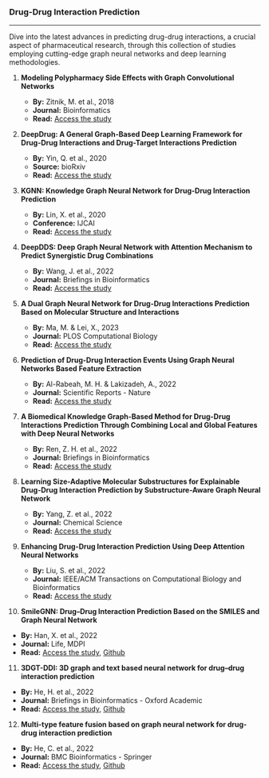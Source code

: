 ### Drug-Drug Interaction Prediction
---
Dive into the latest advances in predicting drug-drug interactions, a crucial aspect of pharmaceutical research, through this collection of studies employing cutting-edge graph neural networks and deep learning methodologies.

1. **Modeling Polypharmacy Side Effects with Graph Convolutional Networks**  
   - **By:** Zitnik, M. et al., 2018  
   - **Journal:** Bioinformatics  
   - **Read:** [Access the study](https://academic.oup.com/bioinformatics/article/34/13/i457/5045770)

2. **DeepDrug: A General Graph-Based Deep Learning Framework for Drug-Drug Interactions and Drug-Target Interactions Prediction**  
   - **By:** Yin, Q. et al., 2020  
   - **Source:** bioRxiv  
   - **Read:** [Access the study](https://www.biorxiv.org/content/10.1101/2020.11.09.375626v2.abstract)

3. **KGNN: Knowledge Graph Neural Network for Drug-Drug Interaction Prediction**  
   - **By:** Lin, X. et al., 2020  
   - **Conference:** IJCAI  
   - **Read:** [Access the study](https://xuanlin1991.github.io/files/publications/ijcai20.pdf)

4. **DeepDDS: Deep Graph Neural Network with Attention Mechanism to Predict Synergistic Drug Combinations**  
   - **By:** Wang, J. et al., 2022  
   - **Journal:** Briefings in Bioinformatics  
   - **Read:** [Access the study](https://academic.oup.com/bib/article/23/1/bbab390/6375262)

5. **A Dual Graph Neural Network for Drug-Drug Interactions Prediction Based on Molecular Structure and Interactions**  
   - **By:** Ma, M. & Lei, X., 2023  
   - **Journal:** PLOS Computational Biology  
   - **Read:** [Access the study](https://journals.plos.org/ploscompbiol/article?id=10.1371/journal.pcbi.1010812)

6. **Prediction of Drug-Drug Interaction Events Using Graph Neural Networks Based Feature Extraction**  
   - **By:** Al-Rabeah, M. H. & Lakizadeh, A., 2022  
   - **Journal:** Scientific Reports - Nature
   - **Read:** [Access the study](https://www.nature.com/articles/s41598-022-19999-4)

7. **A Biomedical Knowledge Graph-Based Method for Drug-Drug Interactions Prediction Through Combining Local and Global Features with Deep Neural Networks**  
   - **By:** Ren, Z. H. et al., 2022  
   - **Journal:** Briefings in Bioinformatics  
   - **Read:** [Access the study](https://academic.oup.com/bib/article/23/5/bbac363/6692550)

8. **Learning Size-Adaptive Molecular Substructures for Explainable Drug-Drug Interaction Prediction by Substructure-Aware Graph Neural Network**  
   - **By:** Yang, Z. et al., 2022  
   - **Journal:** Chemical Science  
   - **Read:** [Access the study](https://pubs.rsc.org/en/content/articlehtml/2022/sc/d2sc02023h)

9. **Enhancing Drug-Drug Interaction Prediction Using Deep Attention Neural Networks**  
   - **By:** Liu, S. et al., 2022  
   - **Journal:** IEEE/ACM Transactions on Computational Biology and Bioinformatics  
   - **Read:** [Access the study](https://ieeexplore.ieee.org/abstract/document/9769862)

10. **SmileGNN: Drug–Drug Interaction Prediction Based on the SMILES and Graph Neural Network**
   - **By:** Han, X. et al., 2022 
   - **Journal:**  Life, MDPI
   - **Read:** [Access the study](https://www.mdpi.com/2075-1729/12/2/319), [Github](https://github.com/AshleyHan/SmileGNN)

11. **3DGT-DDI: 3D graph and text based neural network for drug–drug interaction prediction**
   - **By:** He, H. et al., 2022
   - **Journal:** Briefings in Bioinformatics - Oxford Academic
   - **Read:** [Access the study](https://academic.oup.com/bib/article/23/3/bbac134/6576451), [Github](https://github.com/hehh77/3DGT-DDI)

12. **Multi-type feature fusion based on graph neural network for drug-drug interaction prediction**
   - **By:** He, C. et al., 2022
   - **Journal:** BMC Bioinformatics - Springer
   - **Read:** [Access the study](https://link.springer.com/article/10.1186/s12859-022-04763-2), [Github](https://github.com/kaola111/mff)



